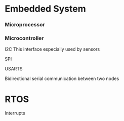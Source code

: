 # Embedded System

### Microprocessor

### Microcontroller


I2C
This interface especially used by sensors


SPI



USARTS

Bidirectional serial communication between two nodes

# RTOS

Interrupts
